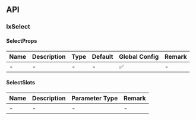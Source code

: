 ## API

### IxSelect

#### SelectProps

| Name | Description | Type | Default | Global Config | Remark |
| --- | --- | --- | --- | --- | --- |
| - | - | - | - | ✅ | - |

#### SelectSlots

| Name | Description | Parameter Type | Remark |
| --- | --- | --- | --- |
| - | - | - | - |
